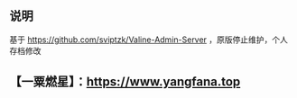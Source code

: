 ## 说明

基于 https://github.com/sviptzk/Valine-Admin-Server ，原版停止维护，个人存档修改

## 【一粟燃星】：https://www.yangfana.top